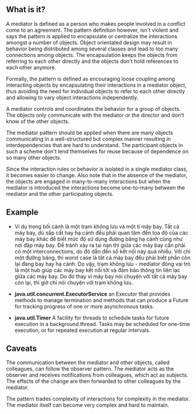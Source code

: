 ## What is it?

A mediator is defined as a person who makes people involved in a conflict come to an agreement. The pattern definition however, isn't violent and says the pattern is applied to encapsulate or centralize the interactions amongst a number of objects. Object orientated design may result in behavior being distributed among several classes and lead to too many connections among objects. The encapsulation keeps the objects from referring to each other directly and the objects don't hold references to each other anymore.

Formally, the pattern is defined as encouraging loose coupling among interacting objects by encapsulating their interactions in a mediator object, thus avoiding the need for individual objects to refer to each other directly and allowing to vary object interactions independently.

A mediator controls and coordinates the behavior for a group of objects. The objects only communicate with the mediator or the director and don't know of the other objects.

The mediator pattern should be applied when there are many objects communicating in a well-structured but complex manner resulting in interdependencies that are hard to understand. The participant objects in such a scheme don't lend themselves for reuse because of dependence on so many other objects.

Since the interaction rules or behavior is isolated in a single mediator class, it becomes easier to change. Also note that in the absence of the mediator, the objects are engaged in many-to-many interactions but when the mediator is introduced the interactions become one-to-many between the mediator and the other participating objects.

## Example

- Ví dụ trong bối cảnh là một trạm không lưu và một tỉ máy bay. Tất cả máy bay, dù sắp cất hay hạ cánh đều phải quan tâm đến tọa độ của các máy bay khác để biết mức độ sử dụng đường băng hạ cánh cũng như nơi đáp máy bay.
  Để tránh xảy ra tai nạn thì giữa các máy bay cần phải có một interconnections, do đó dẫn đến số kết nối này quá nhiều.
  Với chỉ một đường băng, thì worst case là tất cả máy bay đều phải biết phần còn lại đang bay hay hạ cánh.
  Do vậy, trạm không lưu - mediator đóng vai trò là một hub giúp các máy bay kết nối tới và đảm bảo thông tin liên lạc giữa các máy bay. Do đó thay vì máy bay nói chuyện với tất cả máy bay còn lại, thì giờ chỉ nói chuyện với trạm không lưu.

- **java.util.concurrent.ExecutorService** an Executor that provides methods to manage termination and methods that can produce a Future for tracking progress of one or more asynchronous tasks.

- **java.util.Timer** A facility for threads to schedule tasks for future execution in a background thread. Tasks may be scheduled for one-time execution, or for repeated execution at regular intervals.

## Caveats

The communication between the mediator and other objects, called colleagues, can follow the observer pattern. The mediator acts as the observer and receives notifications from colleagues, which act as subjects. The effects of the change are then forwarded to other colleagues by the mediator.

The pattern trades complexity of interactions for complexity in the mediator. The mediator itself can become very complex and hard to maintain.
